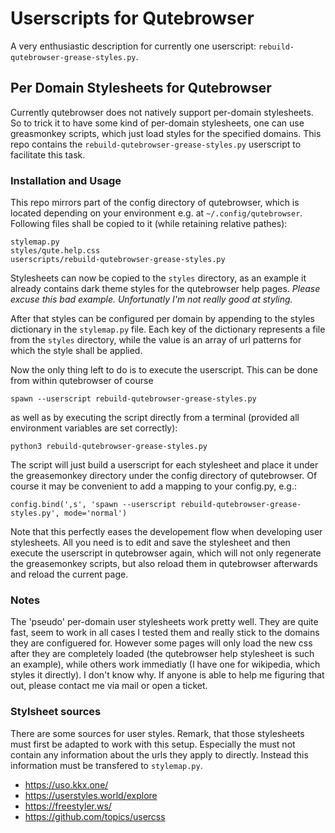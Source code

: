# Userscripts for Qutebrowser

A very enthusiastic description for currently one userscript:
`rebuild-qutebrowser-grease-styles.py`.

## Per Domain Stylesheets for Qutebrowser

Currently qutebrowser does not natively support per-domain stylesheets. So to
trick it to have some kind of per-domain stylesheets, one can use greasmonkey
scripts, which just load styles for the specified domains. This repo contains
the `rebuild-qutebrowser-grease-styles.py` userscript to facilitate this task.

### Installation and Usage

This repo mirrors part of the config directory of qutebrowser, which is located
depending on your environment e.g. at `~/.config/qutebrowser`. Following files
shall be copied to it (while retaining relative pathes):
```
stylemap.py
styles/qute.help.css
userscripts/rebuild-qutebrowser-grease-styles.py
```
Stylesheets can now be copied to the `styles` directory, as an example it
already contains dark theme styles for the qutebrowser help pages. *Please
excuse this bad example. Unfortunatly I'm not really good at styling.*

After that styles can be configured per domain by appending to the styles
dictionary in the `stylemap.py` file. Each key of the dictionary represents a
file from the `styles` directory, while the value is an array of url patterns
for which the style shall be applied.

Now the only thing left to do is to execute the userscript. This can be done
from within qutebrowser of course
```
spawn --userscript rebuild-qutebrowser-grease-styles.py
```
as well as by executing the script directly from a terminal (provided all
environment variables are set correctly):
```
python3 rebuild-qutebrowser-grease-styles.py
```
The script will just build a userscript for each stylesheet and place it under
the greasemonkey directory under the config directory of qutebrowser.
Of course it may be convenient to add a mapping to your config.py, e.g.:
```
config.bind(',s', 'spawn --userscript rebuild-qutebrowser-grease-styles.py', mode='normal')
```
Note that this perfectly eases the developement flow when developing user
stylesheets. All you need is to edit and save the stylesheet and then execute
the userscript in qutebrowser again, which will not only regenerate the
greasemonkey scripts, but also reload them in qutebrowser afterwards and reload
the current page.

### Notes

The 'pseudo' per-domain user stylesheets work pretty well. They are quite fast,
seem to work in all cases I tested them and really stick to the domains they are
configuered for. However some pages will only load the new css after they are
completely loaded (the qutebrowser help stylesheet is such an example), while
others work immediatly (I have one for wikipedia, which styles it directly). I
don't know why. If anyone is able to help me figuring that out, please contact
me via mail or open a ticket.

### Stylsheet sources

There are some sources for user styles. Remark, that those stylesheets must
first be adapted to work with this setup. Especially the must not contain any
information about the urls they apply to directly. Instead this information
must be transfered to `stylemap.py`.

  - https://uso.kkx.one/
  - https://userstyles.world/explore
  - https://freestyler.ws/
  - https://github.com/topics/usercss
